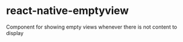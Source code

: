 # react-native-emptyview
Component for showing empty views whenever there is not content to display
